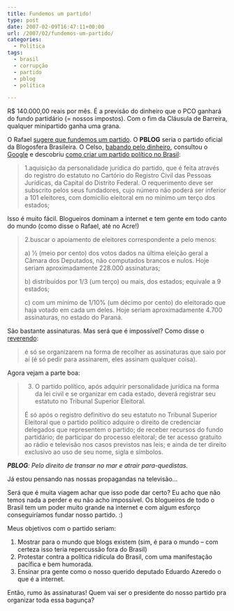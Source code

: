 ```yaml
---
title: Fundemos um partido!
type: post
date: 2007-02-09T16:47:11+00:00
url: /2007/02/fundemos-um-partido/
categories:
  - Política
tags:
  - brasil
  - corrupção
  - partido
  - pblog
  - política

---
```

R$ 140.000,00 reais por mês. É a previsão do dinheiro que o PCO ganhará do fundo partidário (= nossos impostos). Com o fim da Cláusula de Barreira, qualquer minipartido ganha uma grana.

O Rafael [sugere que fundemos um partido][1]. O **PBLOG** seria o partido oficial da Blogosfera Brasileira. O Celso, [babando pelo dinheiro][2], consultou o [Google][3] e descobriu [como criar um partido político no Brasil][4]:

> 1.aquisição da personalidade jurídica do partido, que é feita através do registro do estatuto no Cartório do Registro Civil das Pessoas Jurídicas, da Capital do Distrito Federal. O requerimento deve ser subscrito pelos seus fundadores, cujo número não poderá ser inferior a 101 eleitores, com domicílio eleitoral em no mínimo um terço dos estados;

Isso é muito fácil. Blogueiros dominam a internet e tem gente em todo canto do mundo (como disse o Rafael, até no Acre!)

> 2.buscar o apoiamento de eleitores correspondente a pelo menos:
>
> a) ½ (meio por cento) dos votos dados na última eleição geral a Câmara dos Deputados, não computados brancos e nulos. Hoje seriam aproximadamente 228.000 assinaturas;
>
> b) distribuídos por 1/3 (um terço) ou mais, dos estados; equivale a 9 estados;
>
> c) com um mínimo de 1/10% (um décimo por cento) do eleitorado que haja votado em cada um deles. Hoje seriam aproximadamente 4.700 assinaturas, no estado do Paraná.

São bastante assinaturas. Mas será que é impossível? Como disse o [reverendo][5]:

> é só se organizarem na forma de recolher as assinaturas que saio por aí (é só pedir para assinarem, eles assinam qualquer coisa).

Agora vejam a parte boa:

> 3. O partido político, após adquirir personalidade jurídica na forma da lei civil e se organizar em cada estado, deverá registrar seu estatuto no Tribunal Superior Eleitoral.
>
> É só após o registro definitivo do seu estatuto no Tribunal Superior Eleitoral que o partido político adquire o direito de credenciar delegados que representem o partido; de receber recursos do fundo partidário; de participar do processo eleitoral; de ter acesso gratuito ao rádio e televisão nos casos previstos nas leis; e ainda de ter direito exclusivo ao uso de seu nome, sigla e símbolos.

_**PBLOG**: Pelo direito de transar no mar e atrair para-quedistas._

Já estou pensando nas nossas propagandas na televisão…

Será que é muita viagem achar que isso pode dar certo? Eu acho que não temos nada a perder e eu não acho impossível. Os blogueiros de todo o Brasil tem um poder muito grande na internet e com algum esforço conseguiríamos fundar nosso partido. :)

Meus objetivos com o partido seriam:

  1. Mostrar para o mundo que blogs existem (sim, é para o mundo – com certeza isso teria repercussão fora do Brasil)
  2. Protestar contra a política ridícula do Brasil, com uma manifestação pacífica e bem humorada.
  3. Ensinar pra gente como o nosso querido deputado Eduardo Azeredo o que é a internet.

Então, rumo às assinaturas! Quem vai ser o presidente do nosso partido pra organizar toda essa bagunça?

 [1]: http://novo-mundo.org/log/2007/02/08/como-criar-um-partido-politico/
 [2]: http://www.celsojunior.net/blog/2007/02/08/campanha-a-favor-do-pblog/
 [3]: http://www.google.com/
 [4]: http://www.tre-pr.gov.br/eleitorfuturo/down/partido_politico.doc
 [5]: http://1001gatos.org/

